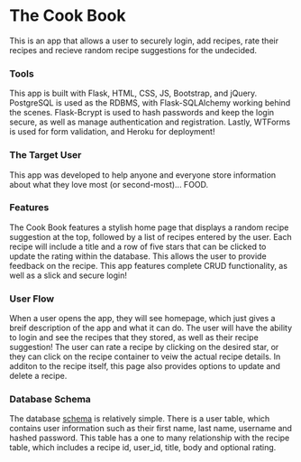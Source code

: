 # The Cook Book

This is an app that allows a user to securely login, add recipes, rate their recipes and recieve random recipe suggestions for the undecided.

### Tools
This app is built with Flask, HTML, CSS, JS, Bootstrap, and jQuery. PostgreSQL is used as the RDBMS, with Flask-SQLAlchemy working behind the scenes. Flask-Bcrypt is used to hash passwords and keep the login secure, as well as manage authentication and registration. Lastly, WTForms is used for form validation, and Heroku for deployment!

### The Target User
This app was developed to help anyone and everyone store information about what they love most (or second-most)... FOOD. 

### Features
The Cook Book features a stylish home page that displays a random recipe suggestion at the top, followed by a list of recipes entered by the user. Each recipe will include a title and a row of five stars that can be clicked to update the rating within the database. This allows the user to provide feedback on the recipe. This app features complete CRUD functionality, as well as a slick and secure login!

### User Flow
When a user opens the app, they will see homepage, which just gives a breif description of the app and what it can do. The user will have the ability to login and see the recipes that they stored, as well as their recipe suggestion! The user can rate a recipe by clicking on the desired star, or they can click on the recipe container to veiw the actual recipe details. In additon to the recipe itself, this page also provides options to update and delete a recipe.

### Database Schema
The database [schema](schema.png) is relatively simple. There is a user table, which contains user information such as their first name, last name, username and hashed password. This table has a one to many relationship with the recipe table, which includes a recipe id, user_id, title, body and optional rating.
